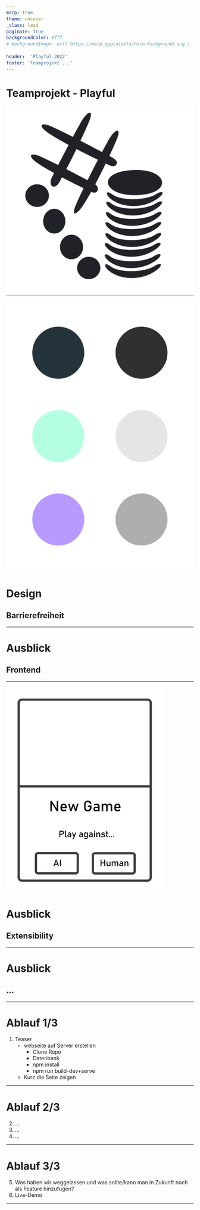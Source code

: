 ```yaml
---
marp: true
theme: uncover
_class: lead
paginate: true
backgroundColor: #fff
# backgroundImage: url('https://marp.app/assets/hero-background.svg')

header:  'Playful 2022'
footer: 'Teamprojekt ...'
---
```


<!-- theme gaia -->

# Teamprojekt - Playful
![width:200px height:200px](./images/playful_logo_dark_grey.svg)

---

![bg left:40% height:90%](./images/colors_greyscale.svg)
# Design
## Barrierefreiheit

<!-- 
Schwarz-Weiß
Farbschwächen
etc
-->

---

# Ausblick
## Frontend

<!-- 

-->

---

![bg left:40% height:90%](./images/new_game_noBackground_withText.svg)
# Ausblick 
## Extensibility

<!-- 
Automatisieren der Einbindung von Spielen
Alle wichtigen Verknüpfungen werden erstellt
Alle Template Dateien werden erstellt
User muss nur an wenigen Stellen eigenen Code einfügen
-->

---

# Ausblick
## ...

---

# Ablauf 1/3

1. Teaser
   - webseite auf Server erstellen
     - Clone Repo
     - Datenbank
     - npm install
     - npm run build-dev+serve
   - Kurz die Seite zeigen

---

# Ablauf 2/3

2. ...
3. ...
4. ...

---

# Ablauf 3/3

5. Was haben wir weggelassen und was sollte/kann man in Zukunft noch als Feature hinzufügen?
6. Live-Demo

---